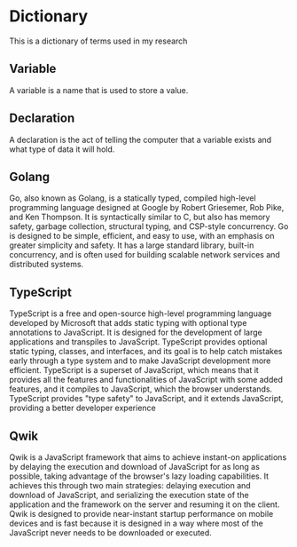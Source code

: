 # Dictionary

This is a dictionary of terms used in my research

## Variable

A variable is a name that is used to store a value.

## Declaration

A declaration is the act of telling the computer that a variable exists and what type of data it will hold.

## Golang

Go, also known as Golang, is a statically typed, compiled high-level programming language designed at Google by Robert Griesemer, Rob Pike, and Ken Thompson. It is syntactically similar to C, but also has memory safety, garbage collection, structural typing, and CSP-style concurrency. Go is designed to be simple, efficient, and easy to use, with an emphasis on greater simplicity and safety. It has a large standard library, built-in concurrency, and is often used for building scalable network services and distributed systems.

## TypeScript

TypeScript is a free and open-source high-level programming language developed by Microsoft that adds static typing with optional type annotations to JavaScript. It is designed for the development of large applications and transpiles to JavaScript. TypeScript provides optional static typing, classes, and interfaces, and its goal is to help catch mistakes early through a type system and to make JavaScript development more efficient. TypeScript is a superset of JavaScript, which means that it provides all the features and functionalities of JavaScript with some added features, and it compiles to JavaScript, which the browser understands. TypeScript provides "type safety" to JavaScript, and it extends JavaScript, providing a better developer experience

## Qwik

Qwik is a JavaScript framework that aims to achieve instant-on applications by delaying the execution and download of JavaScript for as long as possible, taking advantage of the browser's lazy loading capabilities. It achieves this through two main strategies: delaying execution and download of JavaScript, and serializing the execution state of the application and the framework on the server and resuming it on the client. Qwik is designed to provide near-instant startup performance on mobile devices and is fast because it is designed in a way where most of the JavaScript never needs to be downloaded or executed.
